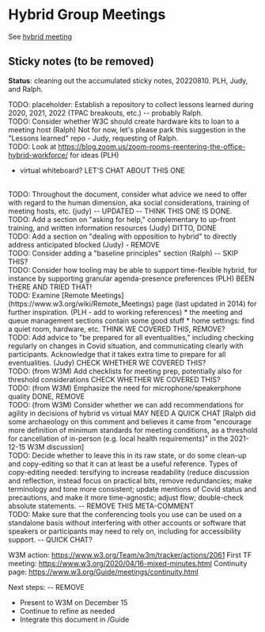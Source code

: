 # Hybrid Group Meetings

See [hybrid meeting](https://w3.org/Guide/meetings/hybrid-meeting)


## Sticky notes (to be removed)

**Status**: cleaning out the accumulated sticky notes, 20220810.  PLH, Judy, and Ralph.

TODO: placeholder: Establish a repository to collect lessons learned during 2020, 2021, 2022 (TPAC breakouts, etc.) -- probably Ralph.
<br>
TODO: Consider whether W3C should create hardware kits to loan to a meeting host (Ralph) Not for now, let's please park this suggestion in the "Lessons learned" repo - Judy, requesting of Ralph.
<br>
TODO: Look at https://blog.zoom.us/zoom-rooms-reentering-the-office-hybrid-workforce/ for ideas (PLH)
  * virtual whiteboard? LET'S CHAT ABOUT THIS ONE
<br>
TODO: Throughout the document, consider what advice we need to offer with regard to the human dimension, aka social considerations, training of meeting hosts, etc. (judy) -- UPDATED -- THINK THIS ONE IS DONE.
<br>
TODO: Add a section on "asking for help," complementary to up-front training, and written information resources (Judy) DITTO, DONE
<br>
TODO: Add a section on "dealing with opposition to hybrid" to directly address anticipated blocked (Judy) - REMOVE
<br>
TODO: Consider adding a "baseline principles" section (Ralph) -- SKIP THIS?
<br>
TODO: Consider how tooling may be able to support time-flexible hybrid, for instance by supporting granular agenda-presence preferences (PLH) BEEN THERE AND TRIED THAT! 
<br>
TODO: Examine [Remote Meetings](https://www.w3.org/wiki/Remote_Meetings) page (last updated in 2014) for further inspiration. (PLH - add to working references)
 * the meeting and queue management sections contain some good stuff
 * home settings: find a quiet room, hardware, etc.  THINK WE COVERED THIS, REMOVE?
<br>
TODO: Add advice to "be prepared for all eventualities," including checking regularly on changes in Covid situation, and communicating clearly with participants. Acknowledge that it takes extra time to prepare for all eventualities. (Judy) CHECK WHETHER WE COVERED THIS?
<br>
TODO: (from W3M) Add checklists for meeting prep, potentially also for threshold considerations CHECK WHETHER WE COVERED THIS?
<br>
TODO: (from W3M) Emphasize the need for microphone/speakerphone quality DONE, REMOVE
<br>
TODO: (from W3M) Consider whether we can add recommendations for agility in decisions of hybrid vs virtual MAY NEED A QUICK CHAT [Ralph did some archaeology on this comment and believes it came from "encourage more definition of minimum standards for meeting conditions, as a threshold for cancellation of in-person (e.g. local health requirements)" in the 2021-12-15 W3M discussion]
<br>
TODO: Decide whether to leave this in its raw state, or do some clean-up and copy-editing so that it can at least be a useful reference. Types of copy-editing needed: tersifying to increase readability (reduce discussion and reflection, instead focus on practical bits, remove redundancies; make terminology and tone more consistent; update mentions of Covid status and precautions, and make it more time-agnostic; adjust flow; double-check absolute statements. -- REMOVE THIS META-COMMENT
<br>
TODO: Make sure that the conferencing tools you use can be used on a standalone basis without interfering with other accounts or software that speakers or participants may need to rely on, including for accessibility support. -- QUICK CHAT?
<br>

W3M action: https://www.w3.org/Team/w3m/tracker/actions/2061
 First TF meeting: https://www.w3.org/2020/04/16-mixed-minutes.html
 Continuity page: https://www.w3.org/Guide/meetings/continuity.html

Next steps:  -- REMOVE
* Present to W3M on December 15
* Continue to refine as needed
* Integrate this document in /Guide
